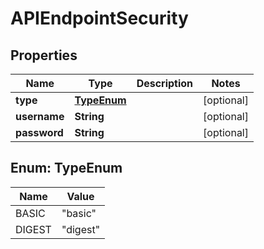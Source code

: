 
# APIEndpointSecurity

## Properties
Name | Type | Description | Notes
------------ | ------------- | ------------- | -------------
**type** | [**TypeEnum**](#TypeEnum) |  |  [optional]
**username** | **String** |  |  [optional]
**password** | **String** |  |  [optional]


<a name="TypeEnum"></a>
## Enum: TypeEnum
Name | Value
---- | -----
BASIC | &quot;basic&quot;
DIGEST | &quot;digest&quot;



